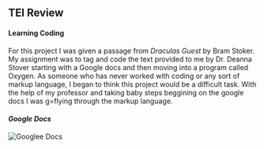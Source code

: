 ## TEI Review

#### Learning Coding 
For this project I was given a passage from _Draculas Guest_ by Bram Stoker. My assignment was to tag and code the text provided to me by Dr. Deanna Stover starting with a Google docs and then moving into a program called Oxygen. As someone who has never worked with coding or any sort of markup language, I began to think this project would be a difficult task. With the help of my professor and taking baby steps beggining on the google docs I was g=flying through the markup language. 


#### ***Google Docs***








![Googlee Docs](https://AdaChicas3.github.io/Ada-Chicas-CNU/images/kp.png)

